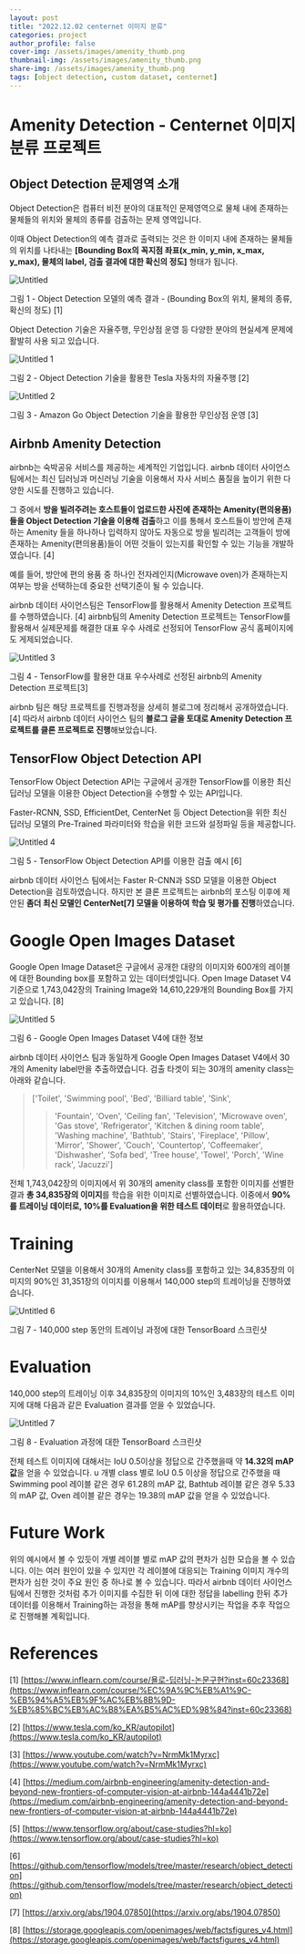 ```yaml
---
layout: post
title: "2022.12.02 centernet 이미지 분류"
categories: project
author_profile: false
cover-img: /assets/images/amenity_thumb.png
thumbnail-img: /assets/images/amenity_thumb.png
share-img: /assets/images/amenity_thumb.png
tags: [object detection, custom dataset, centernet]
---
```


# Amenity Detection - Centernet 이미지 분류 프로젝트

## Object Detection 문제영역 소개

Object Detection은 컴퓨터 비전 분야의 대표적인 문제영역으로 물체 내에 존재하는 물체들의 위치와 물체의 종류를 검출하는 문제 영역입니다.

이때 Object Detection의 예측 결과로 출력되는 것은 한 이미지 내에 존재하는 물체들의 위치를 나타내는 **[Bounding Box의 꼭지점 좌표(x_min, y_min, x_max, y_max), 물체의 label, 검출 결과에 대한 확신의 정도]** 형태가 됩니다.

![Untitled](../assets/images/Untitled.png)

그림 1 - Object Detection 모델의 예측 결과 - (Bounding Box의 위치, 물체의 종류, 확신의 정도) [1]

Object Detection 기술은 자율주행, 무인상점 운영 등 다양한 분야의 현실세계 문제에 활발히 사용 되고 있습니다.

![Untitled 1](../assets/images/Untitled%201.png)

그림 2 - Object Detection 기술을 활용한 Tesla 자동차의 자율주행 [2]

![Untitled 2](../assets/images/Untitled%202.png)

그림 3 - Amazon Go Object Detection 기술을 활용한 무인상점 운영 [3]

## Airbnb Amenity Detection

airbnb는 숙박공유 서비스를 제공하는 세계적인 기업입니다. airbnb 데이터 사이언스 팀에서는 최신 딥러닝과 머신러닝 기술을 이용해서 자사 서비스 품질을 높이기 위한 다양한 시도를 진행하고 있습니다.

그 중에서 **방을 빌려주려는 호스트들이 업로드한 사진에 존재하는 Amenity(편의용품)들을 Object Detection 기술을 이용해 검출**하고 이를 통해서 호스트들이 방안에 존재하는 Amenity 들을 하나하나 입력하지 않아도 자동으로 방을 빌리려는 고객들이 방에 존재하는 Amenity(편의용품)들이 어떤 것들이 있는지를 확인할 수 있는 기능을 개발하였습니다. [4]

예를 들어, 방안에 편의 용품 중 하나인 전자레인지(Microwave oven)가 존재하는지 여부는 방을 선택하는데 중요한 선택기준이 될 수 있습니다.

airbnb 데이터 사이언스팀은 TensorFlow를 활용해서 Amenity Detection 프로젝트를 수행하였습니다. [4] airbnb팀의 Amenity Detection 프로젝트는 TensorFlow를 활용해서 실제문제를 해결한 대표 우수 사례로 선정되어 TensorFlow 공식 홈페이지에도 게제되었습니다.

![Untitled 3](../assets/images/Untitled%203.png)

그림 4 - TensorFlow를 활용한 대표 우수사례로 선정된 airbnb의 Amenity Detection 프로젝트[3]

airbnb 팀은 해당 프로젝트를 진행과정을 상세히 블로그에 정리해서 공개하였습니다.[4] 따라서 airbnb 데이터 사이언스 팀의 **블로그 글을 토대로 Amenity Detection 프로젝트를 클론 프로젝트로 진행**해보았습니다.

## TensorFlow Object Detection API

TensorFlow Object Detection API는 구글에서 공개한 TensorFlow를 이용한 최신 딥러닝 모델을 이용한 Object Detection을 수행할 수 있는 API입니다.

Faster-RCNN, SSD, EfficientDet, CenterNet 등 Object Detection을 위한 최신 딥러닝 모델의 Pre-Trained 파라미터와 학습을 위한 코드와 설정파일 등을 제공합니다.

![Untitled 4](../assets/images/Untitled%204.png)

그림 5 - TensorFlow Object Detection API를 이용한 검출 예시 [6]

airbnb 데이터 사이언스 팀에서는 Faster R-CNN과 SSD 모델을 이용한 Object Detection을 검토하였습니다. 하지만 본 클론 프로젝트는 airbnb의 포스팅 이후에 제안된 **좀더 최신 모델인 CenterNet[7] 모델을 이용하여 학습 및 평가를 진행**하였습니다.

# Google Open Images Dataset

Google Open Image Dataset은 구글에서 공개한 대량의 이미지와 600개의 레이블에 대한 Bounding box를 포함하고 있는 데이터셋입니다. Open Image Dataset V4 기준으로 1,743,042장의 Training Image와 14,610,229개의 Bounding Box를 가지고 있습니다. [8]

![Untitled 5](../assets/images/Untitled%205.png)

그림 6 - Google Open Images Dataset V4에 대한 정보

airbnb 데이터 사이언스 팀과 동일하게 Google Open Images Dataset V4에서 30개의 Amenity label만을 추출하였습니다. 검출 타겟이 되는 30개의 amenity class는 아래와 같습니다.

> ['Toilet', 'Swimming pool', 'Bed', 'Billiard table', 'Sink',
>
> > 'Fountain', 'Oven', 'Ceiling fan', 'Television', 'Microwave oven',
> > 'Gas stove', 'Refrigerator', 'Kitchen & dining room table', 'Washing machine', 'Bathtub',
> > 'Stairs', 'Fireplace', 'Pillow', 'Mirror', 'Shower',
> > 'Couch', 'Countertop', 'Coffeemaker', 'Dishwasher', 'Sofa bed',
> > 'Tree house', 'Towel', 'Porch', 'Wine rack', 'Jacuzzi']

전체 1,743,042장의 이미지에서 위 30개의 amenity class를 포함한 이미지를 선별한 결과 **총 34,835장의 이미지**를 학습을 위한 이미지로 선별하였습니다. 이중에서 **90%를 트레이닝 데이터로, 10%를 Evaluation을 위한 테스트 데이터**로 활용하였습니다.

# Training

CenterNet 모델을 이용해서 30개의 Amenity class를 포함하고 있는 34,835장의 이미지의 90%인 31,351장의 이미지를 이용해서 140,000 step의 트레이닝을 진행하였습니다.

![Untitled 6](../assets/images/Untitled%206.png)

그림 7 - 140,000 step 동안의 트레이닝 과정에 대한 TensorBoard 스크린샷

# Evaluation

140,000 step의 트레이닝 이후 34,835장의 이미지의 10%인 3,483장의 테스트 이미지에 대해 다음과 같은 Evaluation 결과를 얻을 수 있었습니다.

![Untitled 7](../assets/images/Untitled%207.png)

그림 8 - Evaluation 과정에 대한 TensorBoard 스크린샷

전체 테스트 이미지에 대해서는 IoU 0.5이상을 정답으로 간주했을때 약 **14.32의 mAP 값**을 얻을 수 있었습니다.
u
개별 class 별로 IoU 0.5 이상을 정답으로 간주했을 때 Swimming pool 레이블 같은 경우 61.28의 mAP 값, Bathtub 레이블 같은 경우 5.33의 mAP 값, Oven 레이블 같은 경우는 19.38의 mAP 값을 얻을 수 있었습니다.

# Future Work

위의 예시에서 볼 수 있듯이 개별 레이블 별로 mAP 값의 편차가 심한 모습을 볼 수 있습니다. 이는 여러 원인이 있을 수 있지만 각 레이블에 대응되는 Training 이미지 개수의 편차가 심한 것이 주요 원인 중 하나로 볼 수 있습니다. 따라서 airbnb 데이터 사이언스팀에서 진행한 것처럼 추가 이미지를 수집한 뒤 이에 대한 정답을 labelling 한뒤 추가 데이터를 이용해서 Training하는 과정을 통해 mAP를 향상시키는 작업을 추후 작업으로 진행해볼 계획입니다.

# References

[1] [https://www.inflearn.com/course/욜로-딥러닝-논문구현?inst=60c23368](https://www.inflearn.com/course/%EC%9A%9C%EB%A1%9C-%EB%94%A5%EB%9F%AC%EB%8B%9D-%EB%85%BC%EB%AC%B8%EA%B5%AC%ED%98%84?inst=60c23368)

[2] [https://www.tesla.com/ko_KR/autopilot](https://www.tesla.com/ko_KR/autopilot)

[3] [https://www.youtube.com/watch?v=NrmMk1Myrxc](https://www.youtube.com/watch?v=NrmMk1Myrxc)

[4] [https://medium.com/airbnb-engineering/amenity-detection-and-beyond-new-frontiers-of-computer-vision-at-airbnb-144a4441b72e](https://medium.com/airbnb-engineering/amenity-detection-and-beyond-new-frontiers-of-computer-vision-at-airbnb-144a4441b72e)

[5] [https://www.tensorflow.org/about/case-studies?hl=ko](https://www.tensorflow.org/about/case-studies?hl=ko)

[6] [https://github.com/tensorflow/models/tree/master/research/object_detection](https://github.com/tensorflow/models/tree/master/research/object_detection)

[7] [https://arxiv.org/abs/1904.07850](https://arxiv.org/abs/1904.07850)

[8] [https://storage.googleapis.com/openimages/web/factsfigures_v4.html](https://storage.googleapis.com/openimages/web/factsfigures_v4.html)
